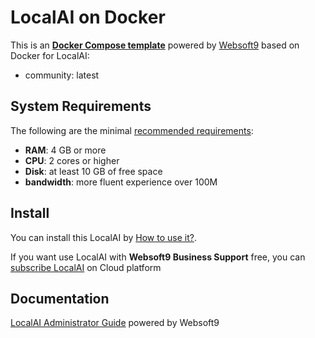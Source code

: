 # LocalAI on Docker  

This is an **[Docker Compose template](https://github.com/Websoft9/docker-library)** powered by [Websoft9](https://www.websoft9.com) based on Docker for LocalAI:


 - community:  latest


## System Requirements

The following are the minimal [recommended requirements](https://localai.io):

* **RAM**: 4 GB or more
* **CPU**: 2 cores or higher
* **Disk**: at least 10 GB of free space
* **bandwidth**: more fluent experience over 100M  

## Install

You can install this LocalAI by [How to use it?](https://github.com/Websoft9/docker-library#how-to-use-it).   

If you want use LocalAI with **Websoft9 Business Support** free, you can [subscribe LocalAI](https://www.websoft9.com/apps) on Cloud platform

## Documentation

[LocalAI Administrator Guide](https://support.websoft9.com/docs/localai) powered by Websoft9